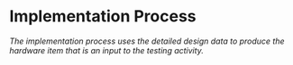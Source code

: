 # Implementation Process

*The implementation process uses the detailed design data to produce the hardware item
that is an input to the testing activity.*
